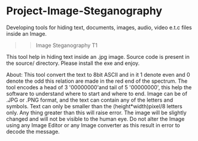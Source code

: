 # 									Project-Image-Steganography
Developing tools for hiding text, documents, images, audio, video e.t.c files inside an Image.


>> Image Steganography T1

This tool help in hiding text inside an .jpg image. Source code is present in the source/ directory. Please install the exe and enjoy.

About:  This tool convert the text to 8bit ASCII and in it 1 denote even and 0 denote the odd this relation
		are made in the red end of the spectrum. The tool encodes a head of 3 '00000000'and tail of 5 '00000000', this help the software to understand where to start and where to end. Image can be of .JPG or .PNG format, and the text can contain any of the letters and symbols. Text can only be smaller than the (height*width)pixel/8 letters only. Any thing greater than this will raise error. The image will be slightly changed and will not be visible to the human eye. Do not alter the Image using any Image Editor or any Image converter as this result in error to decode the message.
